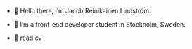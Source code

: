 - 🤘 Hello there, I’m Jacob Reinikainen Lindström.
- 🌱 I’m a front-end developer student in Stockholm, Sweden.

- 📄 [read.cv](https://www.read.cv/jacoblindstrom)


<!---
jazzjacob/jazzjacob is a ✨ special ✨ repository because its `README.md` (this file) appears on your GitHub profile.
You can click the Preview link to take a look at your changes.
--->
